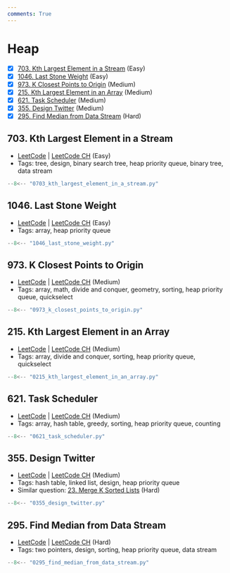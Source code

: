 ```yaml
---
comments: True
---
```


# Heap

- [x] [703. Kth Largest Element in a Stream](https://leetcode.cn/problems/kth-largest-element-in-a-stream/) (Easy)
- [x] [1046. Last Stone Weight](https://leetcode.cn/problems/last-stone-weight/) (Easy)
- [x] [973. K Closest Points to Origin](https://leetcode.cn/problems/k-closest-points-to-origin/) (Medium)
- [x] [215. Kth Largest Element in an Array](https://leetcode.cn/problems/kth-largest-element-in-an-array/) (Medium)
- [x] [621. Task Scheduler](https://leetcode.cn/problems/task-scheduler/) (Medium)
- [x] [355. Design Twitter](https://leetcode.cn/problems/design-twitter/) (Medium)
- [x] [295. Find Median from Data Stream](https://leetcode.cn/problems/find-median-from-data-stream/) (Hard)

## 703. Kth Largest Element in a Stream

-   [LeetCode](https://leetcode.com/problems/kth-largest-element-in-a-stream/) | [LeetCode CH](https://leetcode.cn/problems/kth-largest-element-in-a-stream/) (Easy)
-   Tags: tree, design, binary search tree, heap priority queue, binary tree, data stream

```python title="703. Kth Largest Element in a Stream"
--8<-- "0703_kth_largest_element_in_a_stream.py"
```

## 1046. Last Stone Weight

-   [LeetCode](https://leetcode.com/problems/last-stone-weight/) | [LeetCode CH](https://leetcode.cn/problems/last-stone-weight/) (Easy)
-   Tags: array, heap priority queue

```python title="1046. Last Stone Weight"
--8<-- "1046_last_stone_weight.py"
```

## 973. K Closest Points to Origin

-   [LeetCode](https://leetcode.com/problems/k-closest-points-to-origin/) | [LeetCode CH](https://leetcode.cn/problems/k-closest-points-to-origin/) (Medium)
-   Tags: array, math, divide and conquer, geometry, sorting, heap priority queue, quickselect

```python title="973. K Closest Points to Origin"
--8<-- "0973_k_closest_points_to_origin.py"
```

## 215. Kth Largest Element in an Array

-   [LeetCode](https://leetcode.com/problems/kth-largest-element-in-an-array/) | [LeetCode CH](https://leetcode.cn/problems/kth-largest-element-in-an-array/) (Medium)
-   Tags: array, divide and conquer, sorting, heap priority queue, quickselect

```python title="215. Kth Largest Element in an Array"
--8<-- "0215_kth_largest_element_in_an_array.py"
```

## 621. Task Scheduler

-   [LeetCode](https://leetcode.com/problems/task-scheduler/) | [LeetCode CH](https://leetcode.cn/problems/task-scheduler/) (Medium)
-   Tags: array, hash table, greedy, sorting, heap priority queue, counting

```python title="621. Task Scheduler"
--8<-- "0621_task_scheduler.py"
```

## 355. Design Twitter

-   [LeetCode](https://leetcode.com/problems/design-twitter/) | [LeetCode CH](https://leetcode.cn/problems/design-twitter/) (Medium)
-   Tags: hash table, linked list, design, heap priority queue
-   Similar question: [23. Merge K Sorted Lists](https://leetcode.com/problems/merge-k-sorted-lists/) (Hard)

```python title="355. Design Twitter"
--8<-- "0355_design_twitter.py"
```

## 295. Find Median from Data Stream

-   [LeetCode](https://leetcode.com/problems/find-median-from-data-stream/) | [LeetCode CH](https://leetcode.cn/problems/find-median-from-data-stream/) (Hard)
-   Tags: two pointers, design, sorting, heap priority queue, data stream

```python title="295. Find Median from Data Stream"
--8<-- "0295_find_median_from_data_stream.py"
```
